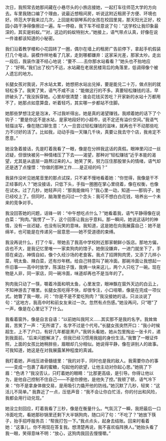 次日，我照常去她那间藏在小巷尽头的小旅店接她，一起打车往师范大学的方向去。车里我随口编了个理由，说最近想租间房，听说这附近租房子方便、环境也好。师范大学我来过几次，上回是和钢琴系的女孩在校园里晃，那天阳光正好，校园小路干净得像擦过一遍。车一停稳，我下车不经意说了句：“这学校让我印象最深的，其实是蚂蚁。”“对，这边的蚂蚁特别大，”她接上，语气带点认真，好像在说一件谁都该知道的小秘密。

我们沿着教学楼和小花园转了一圈，偶尔在墙上的租房广告前停下，拿起手机假装打几个电话，装模作样地看了几家，走到哪都嫌弃：这家采光差，那家太吵。走出一段后，我装作漫不经心地说：“要不……去你那水站看看？”她头也不抬地应了：“好啊。”我们出了校门不远，水站藏在老居民楼背后的角落里，低调得像个被人遗忘的地方。

长腿女孩对我说，开水站太累，她想把水站出兑掉，要是能兑二十万，做点别的就轻松多了。我笑了笑，语气不咸不淡：“能做这行的不多。真要轻松赚钱的活，早挤破头了。”我没拆穿她。心里却很清楚：谁会花钱买苦吃？开家新的水站十万都用不了，她那点如意算盘，听着轻巧，其实哪一步都站不住脚。

她那些梦想注定是泡沫，不过我听得出，她是真的渴望赚钱。我顺着她的话下了个钩子：“要是你这不是水站，是家地段好的小超市，说不定还有溢价空间。”我语气轻描淡写，像在随口聊生意：“人一旦尝过轻松赚钱的滋味，就再也干不动那些吃力不讨好的活了。比如我，动动手指一天赚几千块，真要让我去守个店，我肯定不愿意。”

她没急着接话，先是盯着我看了一眼，像是在分辨我这话的真假。眼神里闪过一丝迟疑，但很快被另一种情绪压了下去——渴望，那种对“轻松赚钱”近乎本能的渴望，尤其是从底层一路熬过来的人。她笑了笑，努力压住那股冒头的情绪，语气却还是透了点憧憬：“你做的那种工作……是正经的吗？”

我装作没听见她尾音里的那点试探，只不紧不慢地看着她：“你觉得，我像是干不正经事的人？”她没接话，只低下头，手指一圈圈在掌心里绕着，像在权衡，也像在试水。过了几秒，她轻声问：“那我能做吗？”我心里一动，知道——那钩子，她已经咬上了。但同时，脑海里也闪过一个念头：我可不想白白花钱，培养出一个未来的竞争对手。

我没回答她的问题，话锋一转：“中午想吃点什么？”她看着我，语气平静得像在说白菜：“狗肉。”我愣了一下，这个回答让我出乎意料。那一瞬间，她说这话时的神情，没有一丝迟疑，也没有玩笑的意味。我知道，这是她在向我展露自己：她不是绵羊，也可能是在传递另一层意思——她不受道德的束缚。

我没再说什么，打了个车，带她去了我高中学校附近那家朝鲜小饭店。那地方偏，店也不大，是我记忆里唯一一家卖狗肉的馆子。她倒没嫌弃，一进门就坐下了，手搭在桌边，神情自如，像个久经沙场的老食客。我点了招牌狗肉煲，又添了几样小菜，明太鱼、辣白菜，还有炒年糕。给自己特意叫了碗冷面。那碗冷面让我想起一件旧事——高中时放学，陈溪肚子饿，我俩一块来这儿，两个人只吃了一碗。现在物是人非，同一家店，同一碗冷面，味道却再也不是当年的了。

狗肉我只动了一筷，嚼着冷面和明太鱼，心里发空，眼神飘在窗外天边的白云上，不知神游去了哪里。长腿女孩吃得不快，却很专注，小口咀嚼，像是在完成一项仪式。她瞥了我一眼，问：“你是不是不爱吃狗肉？”我没接她的话，只淡淡说了句：“这地方，我高中时和前女友来过一次。忽然有点伤感。”她没再问，只“嗯”了一声，像是在心里记下了什么。

我看着窗外，像是自言自语：“以前她叫我阿义……其实那不是我的名字。我耸耸肩，苦笑了一声：“无所谓了，名字不过是个代号。”长腿女孩突然开口：“我小时候超生，上不了户口，有好几年都是黑户。”我转头看她，她从包里掏出一张卡片，递到我面前。“后来问题解决了，但我已经习惯用我姐的身份生活。”我瞥了一眼证件照，上面的女孩比她稍胖些，眉眼却几分相似。她说得平静，像在讲别人的故事。可我知道，她这是在对我展露某种程度的真诚。

我盯着她，声线压进骨髓缝里：“我的对手，同时也是我的敌人。我需要你办的事——变成一包裹了毒的蜜糖，勾起他的欲望，让他主动对你起心思。”她挑了下眉：“色诱？”我没否认，只盯着她的眼睛：“比那更高级，是引导。你得让他以为，是他自己控制不住自己——不是你撩他，是他失了控。”我顿了顿，语气冷下来：“你不是拿身体做交易，是用吸引力撬开他的防线。”她沉默了几秒，轻笑：“这活儿不简单。” 我靠近了一点，压低声音：“我不会让你白忙活，你的付出和风险，我都会用行动兑现。”

她没立刻回应，盯着我看了三秒，像是在衡量什么。气氛沉了一瞬，我把最后一口冷面吃完，看她那砂锅里还剩下大半锅狗肉，随口问了句：“不吃了？”她放下筷子，抬手招呼服务员：“帮我打包一下。”我点点头，起身去结账。回来时看着她：“这事儿，你不用现在答复我。想清楚再说，我不喜欢临阵换人。”她抬头看了我一眼，笑得意味不明：“放心，这狗肉我回去慢慢嚼。”





